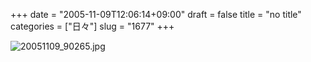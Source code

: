 +++
date = "2005-11-09T12:06:14+09:00"
draft = false
title = "no title"
categories = ["日々"]
slug = "1677"
+++

<img src="http://ieiriblog.img.jugem.cc/20051109_90265.jpg" class="pict"  alt="20051109_90265.jpg" />
